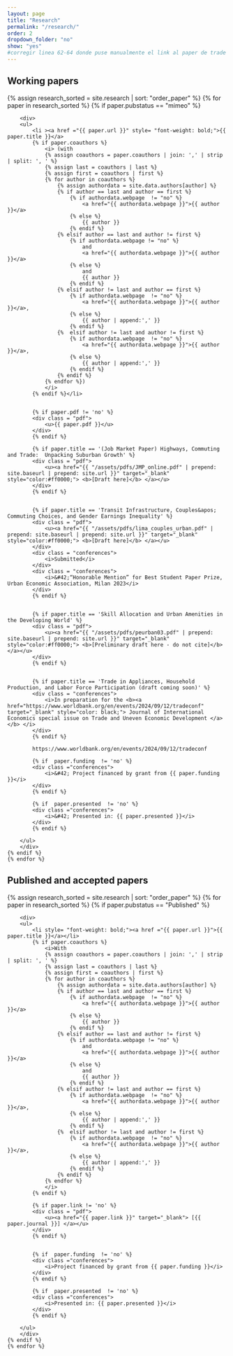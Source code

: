 ```yaml
---
layout: page
title: "Research"
permalink: "/research/"
order: 2
dropdown_folder: "no"
show: "yes"
#corregir linea 62-64 donde puse manualmente el link al paper de trade violence
---
```




<h2> Working papers </h2>

<div>
	{% assign research_sorted = site.research | sort: "order_paper" %}
	{% for paper in research_sorted %}
	{% if paper.pubstatus == "mimeo" %}
			
		<div>
		<ul>	
			<li ><a href ="{{ paper.url }}" style= "font-weight: bold;">{{ paper.title }}</a>
			{% if paper.coauthors %}
				<i> (with
				{% assign coauthors = paper.coauthors | join: ',' | strip | split: ', ' %}
				{% assign last = coauthors | last %}
				{% assign first = coauthors | first %}
				{% for author in coauthors %}
					{% assign authordata = site.data.authors[author] %}
					{% if author == last and author == first %}
						{% if authordata.webpage  != "no" %}
							<a href="{{ authordata.webpage }}">{{ author }}</a>
						{% else %}
							{{ author }}
						{% endif %}
					{% elsif author == last and author != first %}
						{% if authordata.webpage != "no" %}
							and
							<a href="{{ authordata.webpage }}">{{ author }}</a>
						{% else %}
							and
							{{ author }}
						{% endif %}
					{% elsif author != last and author == first %}
						{% if authordata.webpage  != "no" %}
							<a href="{{ authordata.webpage }}">{{ author }}</a>,
						{% else %}
							{{ author | append:',' }}
						{% endif %}
					{%	elsif author != last and author != first %}
						{% if authordata.webpage  != "no" %}
							<a href="{{ authordata.webpage }}">{{ author }}</a>,
						{% else %}
							{{ author | append:',' }}
						{% endif %}
					{% endif %}
				{% endfor %})
				</i>
			{% endif %}</li>
			
			
			{% if paper.pdf != 'no' %}
			<div class = "pdf">
				<u>{{ paper.pdf }}</u>
			</div>
			{% endif %}
			
			{% if paper.title == '(Job Market Paper) Highways, Commuting and Trade:  Unpacking Suburban Growth' %}
			<div class = "pdf">
				<u><a href="{{ "/assets/pdfs/JMP_online.pdf" | prepend: site.baseurl | prepend: site.url }}" target="_blank" style="color:#ff0000;"> <b>[Draft here]</b> </a></u>
			</div>
			{% endif %}					
				
			
			{% if paper.title == 'Transit Infrastructure, Couples&apos; Commuting Choices, and Gender Earnings Inequality' %}
			<div class = "pdf">
				<u><a href="{{ "/assets/pdfs/lima_couples_urban.pdf" | prepend: site.baseurl | prepend: site.url }}" target="_blank" style="color:#ff0000;"> <b>[Draft here]</b> </a></u>
			</div>
			<div class = "conferences">
				<i>Submitted</i>
			</div>				
			<div class = "conferences">
				<i>&#42;“Honorable Mention” for Best Student Paper Prize, Urban Economic Association, Milan 2023</i>
			</div>			
			{% endif %}
			
			
			{% if paper.title == 'Skill Allocation and Urban Amenities in the Developing World' %}
			<div class = "pdf">
				<u><a href="{{ "/assets/pdfs/peurban03.pdf" | prepend: site.baseurl | prepend: site.url }}" target="_blank" style="color:#ff0000;"> <b>[Preliminary draft here - do not cite]</b> </a></u>
			</div>
			{% endif %}			
			
			
			{% if paper.title == 'Trade in Appliances, Household Production, and Labor Force Participation (draft coming soon)' %}	
			<div class = "conferences">
				<i>In preparation for the <b><a href="https://www.worldbank.org/en/events/2024/09/12/tradeconf" target="_blank" style="color: black;"> Journal of International Economics special issue on Trade and Uneven Economic Development </a></b> </i>
			</div>			
			{% endif %}			
			
			https://www.worldbank.org/en/events/2024/09/12/tradeconf
			
			{% if  paper.funding  != 'no' %}
			<div class ="conferences">
				<i>&#42; Project financed by grant from {{ paper.funding }}</i>
			</div>
			{% endif %}
			
			{% if  paper.presented  != 'no' %}
			<div class ="conferences">
				<i>&#42; Presented in: {{ paper.presented }}</i>
			</div>
			{% endif %}						
					
		</ul>	
		</div>
	{% endif %}	
	{% endfor %}
</div>





<h2> Published and accepted papers </h2>
<div>
	{% assign research_sorted = site.research | sort: "order_paper" %}
	{% for paper in research_sorted %}
	{% if paper.pubstatus == "Published" %}
			
		<div>
		<ul>	
			<li style= "font-weight: bold;"><a href ="{{ paper.url }}">{{ paper.title }}</a></li>
			{% if paper.coauthors %}
				<i>With
				{% assign coauthors = paper.coauthors | join: ',' | strip | split: ', ' %}
				{% assign last = coauthors | last %}
				{% assign first = coauthors | first %}
				{% for author in coauthors %}
					{% assign authordata = site.data.authors[author] %}
					{% if author == last and author == first %}
						{% if authordata.webpage  != "no" %}
							<a href="{{ authordata.webpage }}">{{ author }}</a>
						{% else %}
							{{ author }}
						{% endif %}
					{% elsif author == last and author != first %}
						{% if authordata.webpage != "no" %}
							and
							<a href="{{ authordata.webpage }}">{{ author }}</a>
						{% else %}
							and
							{{ author }}
						{% endif %}
					{% elsif author != last and author == first %}
						{% if authordata.webpage  != "no" %}
							<a href="{{ authordata.webpage }}">{{ author }}</a>,
						{% else %}
							{{ author | append:',' }}
						{% endif %}
					{%	elsif author != last and author != first %}
						{% if authordata.webpage  != "no" %}
							<a href="{{ authordata.webpage }}">{{ author }}</a>,
						{% else %}
							{{ author | append:',' }}
						{% endif %}
					{% endif %}
				{% endfor %}
				</i>
			{% endif %}
				
			{% if paper.link != 'no' %}
			<div class = "pdf">
				<u><a href="{{ paper.link }}" target="_blank"> [{{ paper.journal }}] </a></u>
			</div>
			{% endif %}
					
			
			{% if  paper.funding  != 'no' %}
			<div class ="conferences">
				<i>Project financed by grant from {{ paper.funding }}</i>
			</div>
			{% endif %}
						
			{% if  paper.presented  != 'no' %}
			<div class ="conferences">
				<i>Presented in: {{ paper.presented }}</i>
			</div>
			{% endif %}						
					
		</ul>	
		</div>
	{% endif %}	
	{% endfor %}
</div>

